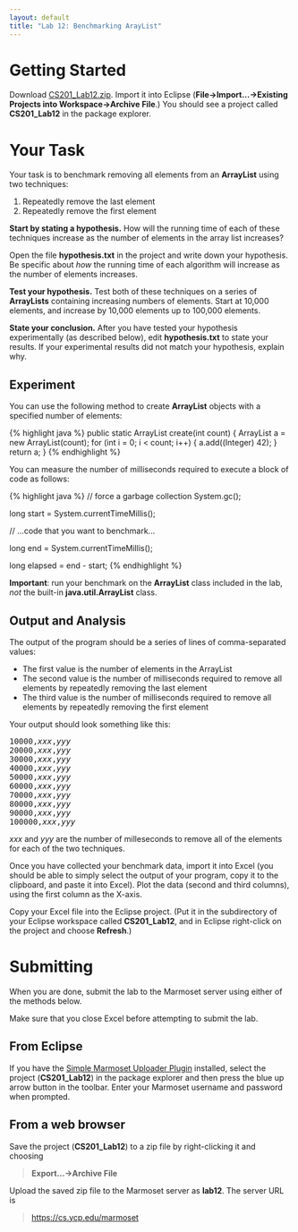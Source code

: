 ```yaml
---
layout: default
title: "Lab 12: Benchmarking ArayList"
---
```


Getting Started
===============

Download [CS201\_Lab12.zip](CS201_Lab12.zip). Import it into Eclipse (**File&rarr;Import...&rarr;Existing Projects into Workspace&rarr;Archive File**.) You should see a project called **CS201\_Lab12** in the package explorer.

Your Task
=========

Your task is to benchmark removing all elements from an **ArrayList** using two techniques:

1.  Repeatedly remove the last element
2.  Repeatedly remove the first element

**Start by stating a hypothesis.** How will the running time of each of these techniques increase as the number of elements in the array list increases?

Open the file **hypothesis.txt** in the project and write down your hypothesis. Be specific about *how* the running time of each algorithm will increase as the number of elements increases.

**Test your hypothesis.** Test both of these techniques on a series of **ArrayLists** containing increasing numbers of elements. Start at 10,000 elements, and increase by 10,000 elements up to 100,000 elements.

**State your conclusion.** After you have tested your hypothesis experimentally (as described below), edit **hypothesis.txt** to state your results. If your experimental results did not match your hypothesis, explain why.

Experiment
----------

You can use the following method to create **ArrayList** objects with a specified number of elements:

{% highlight java %}
public static ArrayList<Integer> create(int count) {
    ArrayList<Integer> a = new ArrayList<Integer>(count);
    for (int i = 0; i < count; i++) {
        a.add((Integer) 42);
    }
    return a;
}
{% endhighlight %}

You can measure the number of milliseconds required to execute a block of code as follows:

{% highlight java %}
// force a garbage collection
System.gc();

long start = System.currentTimeMillis();

// ...code that you want to benchmark...

long end = System.currentTimeMillis();

long elapsed = end - start;
{% endhighlight %}

**Important**: run your benchmark on the **ArrayList** class included in the lab, *not* the built-in **java.util.ArrayList** class.

Output and Analysis
-------------------

The output of the program should be a series of lines of comma-separated values:

-   The first value is the number of elements in the ArrayList
-   The second value is the number of milliseconds required to remove all elements by repeatedly removing the last element
-   The third value is the number of milliseconds required to remove all elements by repeatedly removing the first element

Your output should look something like this:

<pre>
10000,<i>xxx</i>,<i>yyy</i>
20000,<i>xxx</i>,<i>yyy</i>
30000,<i>xxx</i>,<i>yyy</i>
40000,<i>xxx</i>,<i>yyy</i>
50000,<i>xxx</i>,<i>yyy</i>
60000,<i>xxx</i>,<i>yyy</i>
70000,<i>xxx</i>,<i>yyy</i>
80000,<i>xxx</i>,<i>yyy</i>
90000,<i>xxx</i>,<i>yyy</i>
100000,<i>xxx</i>,<i>yyy</i>
</pre>

*xxx* and *yyy* are the number of milleseconds to remove all of the elements for each of the two techniques.

Once you have collected your benchmark data, import it into Excel (you should be able to simply select the output of your program, copy it to the clipboard, and paste it into Excel). Plot the data (second and third columns), using the first column as the X-axis.

Copy your Excel file into the Eclipse project. (Put it in the subdirectory of your Eclipse workspace called **CS201\_Lab12**, and in Eclipse right-click on the project and choose **Refresh**.)

Submitting
==========

When you are done, submit the lab to the Marmoset server using either of the methods below.

<div class="callout">Make sure that you close Excel before attempting to submit the lab.</div>

From Eclipse
------------

If you have the [Simple Marmoset Uploader Plugin](../resources/index.html) installed, select the project (**CS201\_Lab12**) in the package explorer and then press the blue up arrow button in the toolbar. Enter your Marmoset username and password when prompted.

From a web browser
------------------

Save the project (**CS201\_Lab12**) to a zip file by right-clicking it and choosing

> **Export...&rarr;Archive File**

Upload the saved zip file to the Marmoset server as **lab12**. The server URL is

> <https://cs.ycp.edu/marmoset>

